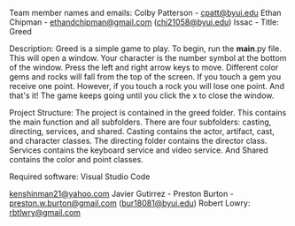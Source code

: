 Team member names and emails: Colby Patterson - cpatt@byui.edu Ethan Chipman - ethandchipman@gmail.com (chi21058@byui.edu) Issac - 
Title: Greed

Description: Greed is a simple game to play. To begin, run the __main__.py file. This will open a window. Your character is the number symbol at the bottom of the window. Press the left and right arrow keys to move. Different color gems and rocks will fall from the top of the screen. If you touch a gem you receive one point. However, if you touch a rock you will lose one point. And that's it! The game keeps going until you click the x to close the window.

Project Structure: The project is contained in the greed folder. This contains the main function and all subfolders. There are four subfolders: casting, directing, services, and shared. Casting contains the actor, artifact, cast, and character classes. The directing folder contains the director class. Services contains the keyboard service and video service. And Shared contains the color and point classes.

Required software: Visual Studio Code

kenshinman21@yahoo.com Javier Gutirrez - Preston Burton - preston.w.burton@gmail.com (bur18081@byui.edu) Robert Lowry: rbtlwry@gmail.com